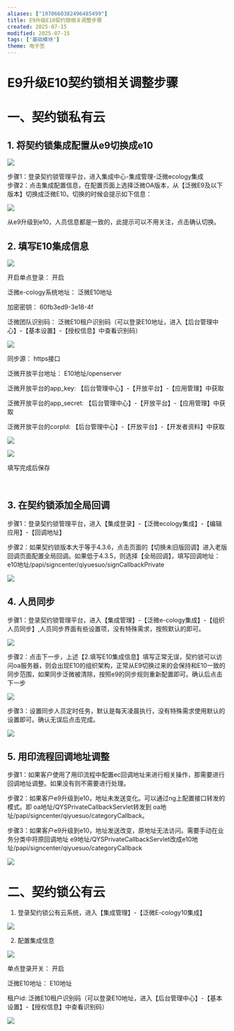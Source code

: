```yaml
---
aliases: ["1970660382496485499"]
title: E9升级E10契约锁相关调整步骤
created: 2025-07-15
modified: 2025-07-15
tags: ['基础模块']
theme: 电子签
---
```


# E9升级E10契约锁相关调整步骤

# **一、契约锁私有云**

## 1. **将契约锁集成配置从e9切换成e10**

![](15b9f5568abdf71c48be2ac927b4a490.jpg)

步骤1：登录契约锁管理平台，进入集成中心-集成管理-泛微ecology集成  
步骤2：点击集成配置信息，在配置页面上选择泛微OA版本，从【泛微E9及以下版本】切换成泛微E10。切换的时候会提示如下信息：

![](f439d8e5b87469caade31cf9a2770ab4.jpg)

从e9升级到e10，人员信息都是一致的，此提示可以不用关注，点击确认切换。

## 2. 填写E10集成信息

![](0233ce36628d4e36087893f9979d4d85.jpg)

开启单点登录： 开启

泛微e-cology系统地址： 泛微E10地址

加密密钥： 60fb3ed9-3e18-4f

泛微团队识别码： 泛微E10租户识别码（可以登录E10地址，进入【后台管理中心】-【基本设置】-【授权信息】中查看识别码）

![](2a08724a7198fec14a84d63521de5729.jpg)

同步源： https接口

泛微开放平台地址： E10地址/openserver

泛微开放平台的app\_key: 【后台管理中心】-【开放平台】-【应用管理】中获取

泛微开放平台的app\_secret: 【后台管理中心】-【开放平台】-【应用管理】中获取

泛微开放平台的corpId: 【后台管理中心】-【开放平台】-【开发者资料】中获取

![](ba2dfe2be0ec4e1e24440d480d4967d5.jpg)

![](ddd15193a122680f70ee6fbf3584772e.jpg)

填写完成后保存

‍

## 3. 在契约锁添加全局回调

步骤1：登录契约锁管理平台，进入【集成登录】-【泛微ecology集成】-【编辑应用】-【回调地址】

步骤2：如果契约锁版本大于等于4.3.6，点击页面的【切换未旧版回调】进入老版回调页面配置全局回调。如果低于4.3.5，则选择【全局回调】，填写回调地址：e10地址/papi/signcenter/qiyuesuo/signCallbackPrivate

![](4a4ae61d1581aefa685a4e932d593c73.jpg)

## 4. 人员同步

步骤1：登录契约锁管理平台，进入【集成管理】-【泛微e-cology集成】-【组织人员同步】,人员同步界面有些设置项，没有特殊需求，按照默认的即可。

![](30d89c21a1c8d488ce40223a6dc1040c.jpg)

步骤2：点击下一步，上述【2.填写E10集成信息】填写正常无误，契约锁可以访问oa服务器，则会出现E10的组织架构，正常从E9切换过来的会保持和E10一致的同步范围，如果同步泛微被清除，按照e9的同步规则重新配置即可。确认后点击下一步

![](8f3acf61eb061d8c7e3ac1b0c20f22b0.jpg)

步骤3：设置同步人员定时任务，默认是每天凌晨执行，没有特殊需求使用默认的设置即可。确认无误后点击完成。

![](e5c38b97ae594c7f75ad4c5e18c25527.jpg)

## 5. 用印流程回调地址调整

步骤1：如果客户使用了用印流程中配置ec回调地址来进行相关操作，那需要进行回调地址调整。如果没有则不需要进行处理。

步骤2：如果客户e9升级到e10，地址未发送变化。可以通过ng上配置接口转发的模式。即 oa地址/QYSPrivateCallbackServlet转发到 oa地址/papi/signcenter/qiyuesuo/categoryCallback。

步骤3：如果客户e9升级到e10，地址发送改变，原地址无法访问。需要手动在业务分类中将原回调地址 e9地址/QYSPrivateCallbackServlet改成e10地址/papi/signcenter/qiyuesuo/categoryCallback

![](dbee209459bea6651f99446237b66692.jpg)

# 二、契约锁公有云

1. 登录契约锁公有云系统，进入【集成管理】-【泛微E-cology10集成】

![](05f6e01b694b72f4fe7ad4db777526d5.jpg)

2. 配置集成信息

![](caf4dfb0cbc56b6e2fc03ca7819bdd82.jpg)

单点登录开关： 开启

泛微E10地址： E10地址

租户id: 泛微E10租户识别码（可以登录E10地址，进入【后台管理中心】-【基本设置】-【授权信息】中查看识别码）

![](2a08724a7198fec14a84d63521de5729.jpg)